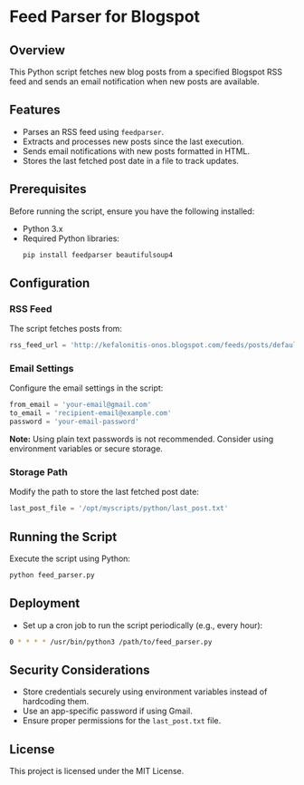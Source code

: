 # Feed Parser for Blogspot

## Overview
This Python script fetches new blog posts from a specified Blogspot RSS feed and sends an email notification when new posts are available.

## Features
- Parses an RSS feed using `feedparser`.
- Extracts and processes new posts since the last execution.
- Sends email notifications with new posts formatted in HTML.
- Stores the last fetched post date in a file to track updates.

## Prerequisites
Before running the script, ensure you have the following installed:

- Python 3.x
- Required Python libraries:
  ```sh
  pip install feedparser beautifulsoup4
  ```

## Configuration
### RSS Feed
The script fetches posts from:
```python
rss_feed_url = 'http://kefalonitis-onos.blogspot.com/feeds/posts/default?alt=rss'
```

### Email Settings
Configure the email settings in the script:
```python
from_email = 'your-email@gmail.com'
to_email = 'recipient-email@example.com'
password = 'your-email-password'
```
**Note:** Using plain text passwords is not recommended. Consider using environment variables or secure storage.

### Storage Path
Modify the path to store the last fetched post date:
```python
last_post_file = '/opt/myscripts/python/last_post.txt'
```

## Running the Script
Execute the script using Python:
```sh
python feed_parser.py
```

## Deployment
- Set up a cron job to run the script periodically (e.g., every hour):
```sh
0 * * * * /usr/bin/python3 /path/to/feed_parser.py
```

## Security Considerations
- Store credentials securely using environment variables instead of hardcoding them.
- Use an app-specific password if using Gmail.
- Ensure proper permissions for the `last_post.txt` file.

## License
This project is licensed under the MIT License.

